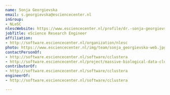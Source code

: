```yaml
---
name: Sonja Georgievska
email: s.georgievska@esciencecenter.nl
inGroup:
- NLeSC
nlescWebsite: https://www.esciencecenter.nl/profile/dr.-sonja-georgievska
jobTitle: eScience Research Engineer
affiliation:
- http://software.esciencecenter.nl/organization/nlesc
photo: https://www.esciencecenter.nl/img/team/sonja_georgievska-web.jpg
contactPersonOf:
- http://software.esciencecenter.nl/software/cclustera
- http://software.esciencecenter.nl/project/massive-biological-data-clustering-reporting-and-visualization-tools
contributorOf:
- http://software.esciencecenter.nl/software/cclustera
engineerOf:
- http://software.esciencecenter.nl/software/cclustera

---
```


